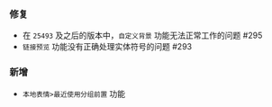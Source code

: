 ### 修复

- 在 `25493` 及之后的版本中，`自定义背景` 功能无法正常工作的问题 #295
- `链接预览` 功能没有正确处理实体符号的问题 #293

### 新增

- `本地表情>最近使用分组前置` 功能